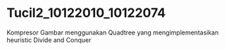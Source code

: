 # Tucil2_10122010_10122074
Kompresor Gambar menggunakan Quadtree yang mengimplementasikan heuristic Divide and Conquer
